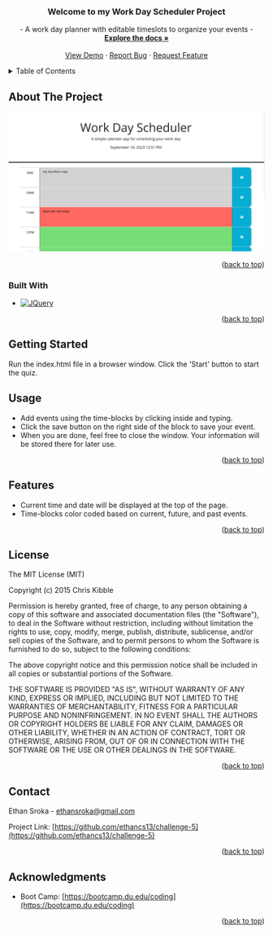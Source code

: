 <a name="readme-top" id="readme-top"></a>



<!-- IMAGE -->
<br />
<div align="center">

<h3 align="center">Welcome to my Work Day Scheduler Project</h3>

  <p align="center">
    - A work day planner with editable timeslots to organize your events -
    <br />
    <a href="https://github.com/ethancs13/challenge-5.git"><strong>Explore the docs »</strong></a>
    <br />
    <br />
    <a href="https://github.com/ethancs13/challenge-5.git">View Demo</a>
    ·
    <a href="https://github.com/ethancs13/challenge-5/issues">Report Bug</a>
    ·
    <a href="https://github.com/ethancs13/challenge-5/issues">Request Feature</a>
  </p>
</div>



<!-- TABLE OF CONTENTS -->
<details>
  <summary>Table of Contents</summary>
  <ol>
    <li>
      <a href="#about-the-project">About The Project</a>
      <ul>
        <li><a href="#built-with">Built With</a></li>
      </ul>
    </li>
    <li><a href="#usage">Usage</a></li>
    <li><a href="#features">Features</a></li>
    <li><a href="#contributing">Contributing</a></li>
    <li><a href="#license">License</a></li>
    <li><a href="#contact">Contact</a></li>
    <li><a href="#acknowledgments">Acknowledgments</a></li>
  </ol>
</details>



<!-- ABOUT THE PROJECT -->
## About The Project

![Website Preview](/assets/workDayScheduler.PNG)

<!-- Here's a blank template to get started: To avoid retyping too much info. Do a search and replace with your text editor for the following: `ethancs13`, `challenge-5`, `ethansroka@gmail.com`, `Work-day Scheduler` -->

<p align="right">(<a href="#readme-top">back to top</a>)</p>



### Built With

* [![JQuery][JQuery.com]][JQuery-url]

<p align="right">(<a href="#readme-top">back to top</a>)</p>



<!-- GETTING STARTED -->
## Getting Started

Run the index.html file in a browser window. Click the 'Start' button to start the quiz.



<!-- USAGE EXAMPLES -->
## Usage

 - Add events using the time-blocks by clicking inside and typing.
 - Click the save button on the right side of the block to save your event.
 - When you are done, feel free to close the window. Your information will be stored there for later use.

<p align="right">(<a href="#readme-top">back to top</a>)</p>

<!-- FEATURES -->
## Features

 - Current time and date will be displayed at the top of the page.
 - Time-blocks color coded based on current, future, and past events.

 <p align="right">(<a href="#readme-top">back to top</a>)</p>

<!-- LICENSE -->
## License

The MIT License (MIT)

Copyright (c) 2015 Chris Kibble

Permission is hereby granted, free of charge, to any person obtaining a copy of this software and associated documentation files (the "Software"), to deal in the Software without restriction, including without limitation the rights to use, copy, modify, merge, publish, distribute, sublicense, and/or sell copies of the Software, and to permit persons to whom the Software is furnished to do so, subject to the following conditions:

The above copyright notice and this permission notice shall be included in all copies or substantial portions of the Software.

THE SOFTWARE IS PROVIDED "AS IS", WITHOUT WARRANTY OF ANY KIND, EXPRESS OR IMPLIED, INCLUDING BUT NOT LIMITED TO THE WARRANTIES OF MERCHANTABILITY, FITNESS FOR A PARTICULAR PURPOSE AND NONINFRINGEMENT. IN NO EVENT SHALL THE AUTHORS OR COPYRIGHT HOLDERS BE LIABLE FOR ANY CLAIM, DAMAGES OR OTHER LIABILITY, WHETHER IN AN ACTION OF CONTRACT, TORT OR OTHERWISE, ARISING FROM, OUT OF OR IN CONNECTION WITH THE SOFTWARE OR THE USE OR OTHER DEALINGS IN THE SOFTWARE.

<p align="right">(<a href="#readme-top">back to top</a>)</p>



<!-- CONTACT -->
## Contact

Ethan Sroka - ethansroka@gmail.com

Project Link: [https://github.com/ethancs13/challenge-5](https://github.com/ethancs13/challenge-5)

<p align="right">(<a href="#readme-top">back to top</a>)</p>



<!-- ACKNOWLEDGMENTS -->
## Acknowledgments

* Boot Camp: [https://bootcamp.du.edu/coding](https://bootcamp.du.edu/coding)

<p align="right">(<a href="#readme-top">back to top</a>)</p>



[product-screenshot]: Capture.PNG
[JQuery.com]: https://img.shields.io/badge/jQuery-0769AD?style=for-the-badge&logo=jquery&logoColor=white
[JQuery-url]: https://jquery.com 